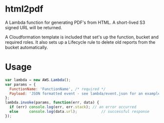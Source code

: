 # html2pdf
A Lambda function for generating PDF's from HTML.  A short-lived S3 signed URL will be returned.

A Cloudformation template is included that set's up the function, bucket and required roles.  It also sets up a Lifecycle rule to delete old reports from the bucket automatically.

# Usage
```js
var lambda = new AWS.Lambda();
var params = {
  FunctionName: 'FunctionName', /* required */
  Payload: 'JSON formatted event - see lambda/event.json for an example'
};
lambda.invoke(params, function(err, data) {
  if (err) console.log(err, err.stack); // an error occurred
  else     console.log(data.url);           // successful response
});
```
